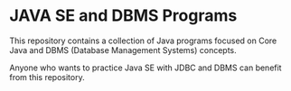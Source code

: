 # JAVA SE and DBMS Programs

This repository contains a collection of Java programs focused on Core Java and DBMS (Database Management Systems) concepts.

Anyone who wants to practice Java SE with JDBC and DBMS can benefit from this repository.
